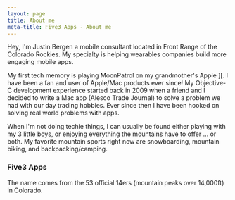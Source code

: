```yaml
---
layout: page
title: About me
meta-title: Five3 Apps - About me
---
```


Hey, I'm Justin Bergen a mobile consultant located in Front Range of the Colorado Rockies. My specialty is helping wearables companies build more engaging mobile apps.

My first tech memory is playing MoonPatrol on my grandmother's Apple ][. I have been a fan and user of Apple/Mac products ever since! My Objective­-C development experience started back in 2009 when a friend and I decided to write a Mac app (Alesco Trade Journal) to solve a problem we had with our day trading hobbies. Ever since then I have been hooked on solving real­ world problems with apps.

When I'm not doing techie things, I can usually be found either playing with my 3 little boys, or enjoying everything the mountains have to offer ... or both. My favorite mountain sports right now are snowboarding, mountain biking, and backpacking/camping.

### Five3 Apps
The name comes from the 53 official 14ers (mountain peaks over 14,000ft) in Colorado.
